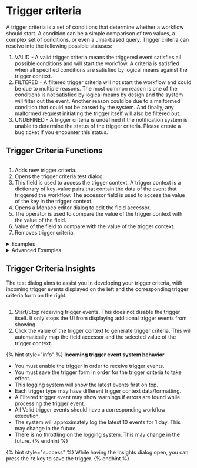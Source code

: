 # Trigger criteria

A trigger criteria is a set of conditions that determine whether a workflow should start. A condition can be a simple comparison of two values, a complex set of conditions, or even a Jinja-based query. Trigger criteria can resolve into the following possible statuses:

1. VALID - A valid trigger criteria means the triggered event satisfies all possible conditions and will start the workflow. A criteria is satisfied when all specified conditions are satisfied by logical means against the trigger context.
2. FILTERED - A filtered trigger criteria will not start the workflow and could be due to multiple reasons. The most common reason is one of the conditions is not satisfied by logical means by design and the system will filter out the event. Another reason could be due to a malformed condition that could not be parsed by the system. And finally, any malformed request initiating the trigger itself will also be filtered out.
3. UNDEFINED - A trigger criteria is undefined if the notification system is unable to determine the status of the trigger criteria. Please create a bug ticket if you encounter this status.

## Trigger Criteria Functions

<figure><img src="../../.gitbook/assets/from-trigger-criteria-form.png" alt=""><figcaption></figcaption></figure>

1. Adds new trigger criteria.
2. Opens the trigger criteria test dialog.
3. This field is used to access the trigger context. A trigger context is a dictionary of key-value pairs that contain the data of the event that triggered the workflow. The accessor field is used to access the value of the key in the trigger context.
4. Opens a Monaco editor dialog to edit the field accessor.
5. The operator is used to compare the value of the trigger context with the value of the field.
6. Value of the field to compare with the value of the trigger context.
7. Removes trigger criteria.

<details>

<summary>Examples</summary>

Given the following trigger context:

```javascript
{
    fruit: "apple",
    fruits: ["APPLE", "orange", "banana"],
    price: 1.99,
    types: {
        colors: ["red", "orange", "yellow"],
    }
}
```

The following trigger criteria will be valid:

<img src="../../.gitbook/assets/examples-1.png" alt="" data-size="original">

* The field accessor uses dot notation to access the value in the trigger context
* If you are making use of the `In` or `Not In` operator, be sure to press the `Enter` key to convert the value into a list
* As of now, you cannot have identical field accessors in the same trigger criteria (exception in Jinja criteria)
* Under the hood, we make use of simple Python operators to compare the values of the trigger context and the field value. For more information, please refer to the [Python Operators](https://www.w3schools.com/python/python_operators.asp)
* Default conditions are `AND` conditions. If you want to use `OR` conditions, you can use the Jinja criteria. Please see the advanced examples below.

</details>

<details>

<summary>Advanced Examples</summary>

Given the following trigger context:

```javascript
{
    fruit: "apple",
    fruits: ["APPLE", "orange", "banana"],
    price: 1.99,
    types: {
        colors: ["red", "orange", "yellow"],
    }
}
```

The following Jinja evaluation will be valid:

```jinja2
{{ CTX.fruit == 'apple' or CTX.price < 2 }}
```

* Jinja evaulations do not require a field accessor, and the entire trigger context is available under the `CTX` variable.

</details>

## Trigger Criteria Insights

The test dialog aims to assist you in developing your trigger criteria, with incoming trigger events displayed on the left and the corresponding trigger criteria form on the right.

<figure><img src="../../.gitbook/assets/tc-notification.png" alt=""><figcaption></figcaption></figure>

1. Start/Stop receiving trigger events. This does not disable the trigger itself. It only stops the UI from displaying additional trigger events from showing.
2. Click the value of the trigger context to generate trigger criteria. This will automatically map the field accessor and the selected value of the trigger context.

{% hint style="info" %}
**Incoming trigger event system behavior**

* You must enable the trigger in order to receive trigger events.
* You must save the trigger form in order for the trigger criteria to take effect.
* This logging system will show the latest events first on top.
* Each trigger type may have different trigger context data/formatting.
* A Filtered trigger event may show warnings if errors are found while processing the trigger event.
* All Valid trigger events should have a corresponding workflow execution.
* The system will approximately log the latest 10 events for 1 day. This may change in the future.
* There is no throttling on the logging system. This may change in the future.
{% endhint %}

{% hint style="success" %}
While having the Insights dialog open, you can press the **`F8`** key to save the trigger.
{% endhint %}
